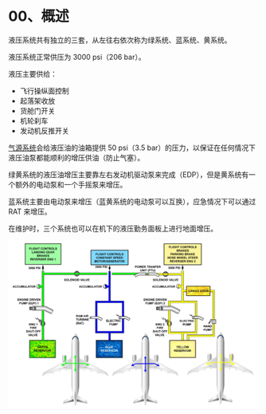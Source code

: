# 00、概述

液压系统共有独立的三套，从左往右依次称为绿系统、蓝系统、黄系统。

液压系统正常供压为 3000 psi（206 bar）。

液压主要供给：

- 飞行操纵面控制
- 起落架收放
- 货舱门开关
- 机轮刹车
- 发动机反推开关

[气源系统](/ATA36/)会给液压油的油箱提供 50 psi（3.5 bar）的压力，以保证在任何情况下液压油泵都能顺利的增压供油（防止气塞）。

绿黄系统的液压油增压主要靠左右发动机驱动泵来完成（EDP），但是黄系统有一个额外的电动泵和一个手摇泵来增压。

蓝系统主要由电动泵来增压（蓝黄系统的电动泵可以互换），应急情况下可以通过 RAT 来增压。

在维护时，三个系统也可以在机下的液压勤务面板上进行地面增压。

![](./00.png)